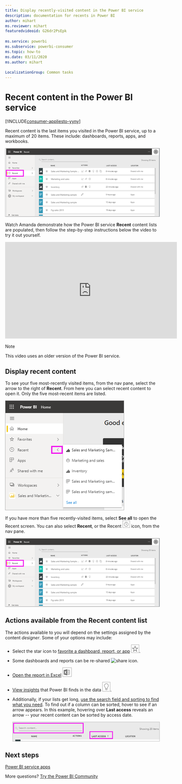 ```yaml
---
title: Display recently-visited content in the Power BI service
description: documentation for recents in Power BI
author: mihart
ms.reviewer: mihart
featuredvideoid: G26dr2PsEpk

ms.service: powerbi
ms.subservice: powerbi-consumer
ms.topic: how-to
ms.date: 03/11/2020
ms.author: mihart

LocalizationGroup: Common tasks
---
```

# **Recent** content in the Power BI service

[!INCLUDE[consumer-appliesto-yyny](../includes/consumer-appliesto-yyny.md)]

Recent content is the last items you visited in the Power BI service, up to a maximum of 20 items.  These include: dashboards, reports, apps, and workbooks.

![Recent content window](./media/end-user-recent/power-bi-recent.png)

Watch Amanda demonstrate how the Power BI service **Recent** content lists are populated, then follow the step-by-step instructions below the video to try it out yourself.

<iframe width="560" height="315" src="https://www.youtube.com/embed/G26dr2PsEpk" frameborder="0" allowfullscreen></iframe>

> [!NOTE]
> This video uses an older version of the Power BI service.

## Display recent content
To see your five most-recently visited items, from the nav pane, select the arrow to the right of **Recent**.  From here you can select recent content to open it. Only the five most-recent items are listed.

![Recent content flyout](./media/end-user-recent/power-bi-recent-flyout.png)

If you have more than five recently-visited items, select **See all** to open the Recent screen. You can also select **Recent**, or the Recent ![Recent icon](./media/end-user-recent/power-bi-icon.png)  icon, from the nav pane.

![display all recent content](./media/end-user-recent/power-bi-recent.png)

## Actions available from the **Recent** content list
The actions available to you will depend on the settings assigned by the content *designer*. Some of your options may include:
* Select the star icon to [favorite a dashboard, report, or app](end-user-favorite.md) ![star icon](./media/end-user-shared-with-me/power-bi-star-icon.png).
* Some dashboards and reports can be re-shared  ![share icon](./media/end-user-shared-with-me/power-bi-share-icon-new.png).
* [Open the report in Excel](end-user-export.md) ![export to Excel icon](./media/end-user-shared-with-me/power-bi-excel.png) 
* [View insights](end-user-insights.md) that Power BI finds in the data ![insights icon](./media/end-user-shared-with-me/power-bi-insights.png).
* Additionally, if your lists get long, [use the search field and sorting to find what you need](end-user-search-sort.md). To find out if a column can be sorted, hover to see if an arrow appears. In this example, hovering over **Last access** reveals an arrow -- your recent content can be sorted by access date. 

    ![sort all recent content](./media/end-user-recent/power-bi-recent-sort.png)


## Next steps
[Power BI service apps](end-user-apps.md)

More questions? [Try the Power BI Community](https://community.powerbi.com/)

